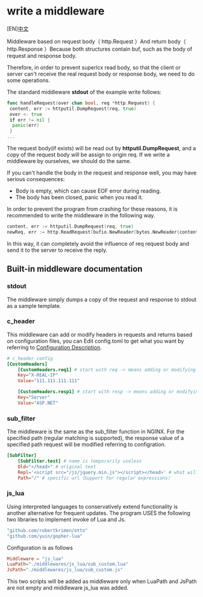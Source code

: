 # write a middleware

[EN][中文](/superlcx_middleware.cn/)

Middleware based on request body（ http.Request ）And return body（ http.Response ）Because both structures contain buf, such as the body of request and response body.

Therefore, in order to prevent superlcx read body, so that the client or server can't receive the real request body or response body, we need to do some operations.

The standard middleware **stdout** of the example write follows:

```go
func handleRequest(over chan bool, req *http.Request) {
 content, err := httputil.DumpRequest(req, true)
 over <- true
 if err != nil {
  panic(err)
 }
...
```

The request body(if exists) will be read out by **httputil.DumpRequest**, and a copy of the request body will be assign to origin req. If we write a middleware by ourselves, we should do the same.

If you can't handle the body in the request and response well, you may have serious consequences:

- Body is empty, which can cause EOF error during reading.
- The body has been closed, panic when you read it.

In order to prevent the program from crashing for these reasons, it is recommended to write the middleware in the following way.

```go
content, err := httputil.DumpRequest(req, true)
newReq, err := http.ReadRequest(bufio.NewReader(bytes.NewReader(content)))
```

In this way, it can completely avoid the influence of req request body and send it to the server to receive the reply.

## Built-in middleware documentation

### stdout

The middleware simply dumps a copy of the request and response to  stdout as a sample template.

### c_header

This middleware can add or modify headers in requests and returns based on configuration files, you can Edit config.toml to get what you want by referring to [Configuration Description](/superlcx_config/).

```toml
# c_header config
[CustomHeaders]
    [CustomHeaders.req1] # start with req -> means adding or modifying the request header
    Key="X-REAL-IP"
    Value="111.111.111.111"

    [CustomHeaders.resp1] # start with resp -> means adding or modifying the response header
    Key="Server"
    Value="ASP.NET"
```

### sub_filter

The middleware is the same as the sub_filter function in NGINX. For the specified path (regular matching is supported), the response value of a specified path request will be modified referring to configration.

```toml
[SubFilter]
    [SubFilter.test] # name is temporarily useless
    Old="</head>" # original text
    Repl='<script src="/js/jquery.min.js"></script></head>' # what will be replace if matched
    Path="/" # specific url（Support for regular expressions）
```

### js_lua

Using interpreted languages to conservatively extend functionality is another alternative for frequent updates.
The program USES the following two libraries to implement invoke of Lua and Js.

```go
"github.com/robertkrimen/otto"
"github.com/yuin/gopher-lua"
```

Configuration is as follows

```toml
Middleware = "js_lua"
LuaPath="./middlewares/js_lua/sub_custom.lua"
JsPath="./middlewares/js_lua/sub_custom.js"
```

This two scripts will be added as middleware only when LuaPath and JsPath are not empty and middleware js_lua was added.
